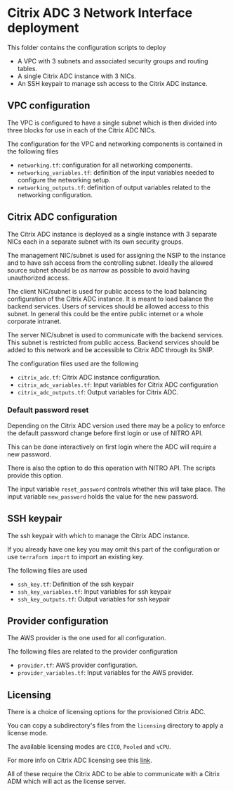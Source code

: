 # Citrix ADC 3 Network Interface deployment

This folder contains the configuration scripts to deploy
* A VPC with 3 subnets and associated security groups and routing tables.
* A single Citrix ADC instance with 3 NICs.
* An SSH keypair to manage ssh access to the Citrix ADC instance.


## VPC configuration

The VPC is configured to have a single subnet which is then
divided into three blocks for use in each of the Citrix ADC NICs.

The configuration for the VPC and networking components
is contained in the following files

* `networking.tf`: configuration for all networking components.
* `networking_variables.tf`: definition of the input variables needed to configure the networking setup.
* `networking_outputs.tf`: definition of output variables related to the networking configuration.


## Citrix ADC configuration

The Citrix ADC instance is deployed as a single instance with 3 separate
NICs each in a separate subnet with its own security groups.

The management NIC/subnet is used for assigning the NSIP to the instance and to
have ssh access from the controlling subnet. Ideally the allowed source subnet
should be as narrow as possible to avoid having unauthorized access.

The client NIC/subnet is used for public access to the load balancing configuration
of the Citrix ADC instance. It is meant to load balance the backend services.
Users of services should be allowed access to this subnet.
In general this could be the entire public internet or a whole corporate intranet.

The server NIC/subnet is used to communicate with the backend services.
This subnet is restricted from public access. Backend services should be added
to this network and be accessible to Citrix ADC through its SNIP.

The configuration files used are the following

* `citrix_adc.tf`: Citrix ADC instance configuration.
* `citrix_adc_variables.tf`: Input variables for Citrix ADC configuration
* `citrix_adc_outputs.tf`: Output variables for Citrix ADC.


### Default password reset

Depending on the Citrix ADC version used there may be a policy to enforce the
default password change before first login or use of NITRO API.

This can be done interactively on first login where the ADC will require a new password.

There is also the option to do this operation with NITRO API.
The scripts provide this option.

The input variable `reset_password` controls whether this will take place.
The input variable `new_password` holds the value for the new password.


## SSH keypair

The ssh keypair with which to manage the Citrix ADC instance.

If you already have one key you may omit this part of the configuration or
use `terraform import` to import an existing key.

The following files are used

* `ssh_key.tf`: Definition of the ssh keypair
* `ssh_key_variables.tf`: Input variables for ssh keypair
* `ssh_key_outputs.tf`: Output variables for ssh keypair

## Provider configuration

The AWS provider is the one used for all configuration.

The following files are related to the provider configuration

* `provider.tf`: AWS provider configuration.
* `provider_variables.tf`: Input variables for the AWS provider.

## Licensing

There is a choice of licensing options for the provisioned Citrix ADC.

You can copy a subdirectory's files from the `licensing` directory to
apply a license mode.

The available licensing modes are `CICO`, `Pooled` and `vCPU`.

For more info on Citrix ADC licensing see this [link](https://docs.citrix.com/en-us/citrix-adc/13/licensing.html).

All of these require the Citrix ADC to be able to communicate with a Citrix ADM
which will act as the license server.
